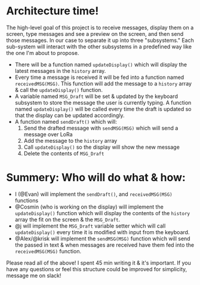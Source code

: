# Architecture time!
The high-level goal of this project is to receive messages, display them on a screen, type messages and see a preview on the screen, and then send those messages. In our case to separate it up into three "subsystems." Each sub-system will interact with the other subsystems in a predefined way like the one I'm about to propose.
* There will be a function named `updateDisplay()` which will display the latest messages in the `history` array.
* Every time a message is received it will be fed into a function named `receivedMSG(MSG)`. This function will add the message to a `history` array & call the `updateDisplay()` function.
* A variable named `MSG_Draft` will be set & updated by the keyboard subsystem to store the message the user is currently typing. A function named `updateDisplay()`  will be called every time the draft is updated so that the display can be updated accordingly.
* A function named `sendDraft()` which will: 
    1. Send the drafted message with `sendMSG(MSG)` which will send a message over LoRa
    2. Add the message to the `history` array
    3. Call `updateDisplay()` so the display will show the new message
    4. Delete the contents of `MSG_Draft`

# Summery: Who will do what & how:
* I (@Evan) will implement the `sendDraft()`, and `receivedMSG(MSG)` functions
* @Cosmin (who is working on the display) will implement the `updateDisplay()` function which will display the contents of the `history` array the fit on the screen & the `MSG_Draft`.
* @j will implement the `MSG_Draft` variable setter which will call `updateDisplay()` every time it is modified with input from the keyboard.
* @Alex/@krisk will implement the `sendMSG(MSG)` function which will send the passed in text & when messages are received have them fed into the `receivedMSG(MSG)` function.

Please read all of the above! I spent 45 min writing it & it's important. If you have any questions or feel this structure could be improved for simplicity, message me on slack!
